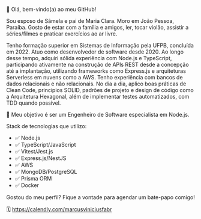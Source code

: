 👋 Olá, bem-vindo(a) ao meu GitHub!

Sou esposo de Sâmela e pai de Maria Clara. Moro em João Pessoa, Paraíba. Gosto de estar com a família e amigos, ler, tocar violão, assistir a séries/filmes e praticar exercícios ao ar livre.

Tenho formação superior em Sistemas de Informação pela UFPB, concluída em 2022. Atuo como desenvolvedor de software desde 2020. Ao longo desse tempo, adquiri sólida experiência com Node.js e TypeScript, participando ativamente na construção de APIs REST desde a concepção até a implantação, utilizando frameworks como Express.js e arquiteturas Serverless em nuvens como a AWS. Tenho experiência com bancos de dados relacionais e não relacionais. No dia a dia, aplico boas práticas de Clean Code, princípios SOLID, padrões de projeto e design de código como a Arquitetura Hexagonal, além de implementar testes automatizados, com TDD quando possível.

💎 Meu objetivo é ser um Engenheiro de Software especialista em Node.js.

Stack de tecnologias que utilizo:

- ✅ Node.js
- ✅ TypeScript/JavaScript
- ✅ Vitest/Jest.js
- ✅ Express.js/NestJS
- ✅ AWS
- ✅ MongoDB/PostgreSQL
- ✅ Prisma ORM
- ✅ Docker

<!-- - [x] Node.js
- [x] TypeScript/JavaScript
- [x] Vitest/Jest.js
- [x] Express.js/NestJS
- [x] AWS
- [x] MongoDB/PostgreSQL
- [x] Prisma ORM
- [x] Docker -->

Gostou do meu perfil? Fique a vontade para agendar um bate-papo comigo!

🗓️ https://calendly.com/marcusviniciusfabr
